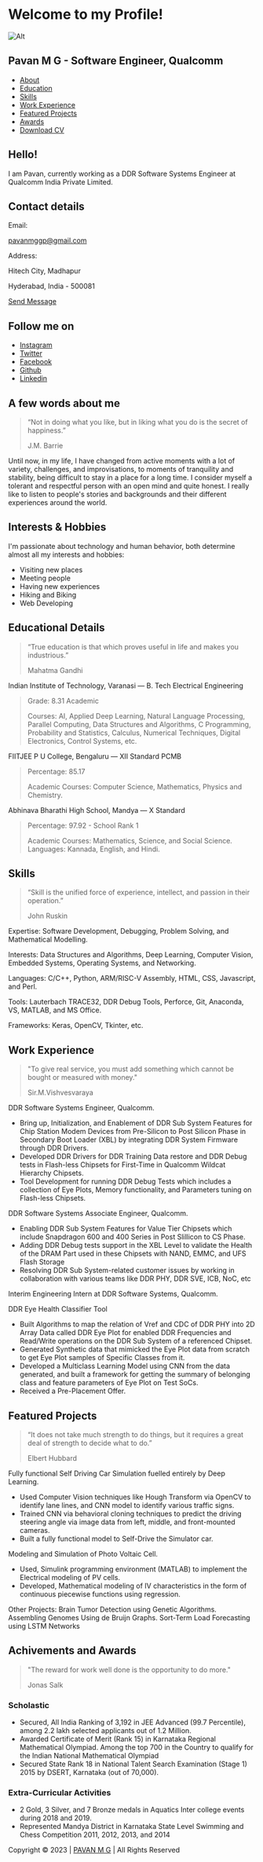 Welcome to my Profile!
=========

![Alt](https://pavan-mg.in/assets/pavanmg.jpg)

Pavan M G - Software Engineer, Qualcomm
---------------------------

*   [About](https://github.com/pavan-mg/pavan-mg.github.io/tree/main#a-few-words-about-me)
*   [Education](https://github.com/pavan-mg/pavan-mg.github.io/tree/main#educational-details)
*   [Skills](https://github.com/pavan-mg/pavan-mg.github.io/tree/main#skills)
*   [Work Experience](https://github.com/pavan-mg/pavan-mg.github.io/tree/main#work-experience)
*   [Featured Projects](https://github.com/pavan-mg/pavan-mg.github.io/tree/main#featured-projects)
*   [Awards](https://github.com/pavan-mg/pavan-mg.github.io/tree/main#achivements-and-awards)
*   [Download CV](https://pavan-mg.in/assets/Pavan%20M%20G%20CV.pdf)

Hello!
------

I am Pavan, currently working as a DDR Software Systems Engineer at Qualcomm India Private Limited.

Contact details
---------------

Email:

pavanmggp@gmail.com

Address:

Hitech City, Madhapur

Hyderabad, India - 500081

[Send Message](mailto:pavanmggp@gmail.com)

Follow me on
------------

*   [Instagram](https://www.instagram.com/pavan.mg/ "Instagram: pavan.mg")
*   [Twitter](https://www.twitter.com/pavanm07 "X(Twitter): pavanm07")
*   [Facebook](https://www.facebook.com/pavanm07/ "Facebook: pavanm07")
*   [Github](https://www.github.com/pavan-mg "GitHub: pavan-mg")
*   [Linkedin](https://www.linkedin.com/in/pavan-mg/ "Linkedin: pavan-mg")

A few words about me
--------------------

> “Not in doing what you like, but in liking what you do is the secret of happiness.”
> 
> J.M. Barrie

Until now, in my life, I have changed from active moments with a lot of variety, challenges, and improvisations, to moments of tranquility and stability, being difficult to stay in a place for a long time. I consider myself a tolerant and respectful person with an open mind and quite honest. I really like to listen to people's stories and backgrounds and their different experiences around the world.

Interests & Hobbies
-------------------

I'm passionate about technology and human behavior, both determine almost all my interests and hobbies:

*   Visiting new places
*   Meeting people
*   Having new experiences
*   Hiking and Biking
*   Web Developing

Educational Details
-------------------

> “True education is that which proves useful in life and makes you industrious.”
> 
> Mahatma Gandhi

Indian Institute of Technology, Varanasi — B. Tech Electrical Engineering

>Grade: 8.31 Academic
>
>Courses: AI, Applied Deep Learning, Natural Language Processing, Parallel Computing, Data Structures and Algorithms, C Programming, Probability and Statistics, Calculus, Numerical Techniques, Digital Electronics, Control Systems, etc.

FIITJEE P U College, Bengaluru — XII Standard PCMB

>Percentage: 85.17
>
>Academic Courses: Computer Science, Mathematics, Physics and Chemistry.

Abhinava Bharathi High School, Mandya — X Standard

>Percentage: 97.92 - School Rank 1
>
>Academic Courses: Mathematics, Science, and Social Science. Languages: Kannada, English, and Hindi.

Skills
------

> “Skill is the unified force of experience, intellect, and passion in their operation.”
> 
> John Ruskin

Expertise: Software Development, Debugging, Problem Solving, and Mathematical Modelling.

Interests: Data Structures and Algorithms, Deep Learning, Computer Vision, Embedded Systems, Operating Systems, and Networking.

Languages: C/C++, Python, ARM/RISC-V Assembly, HTML, CSS, Javascript, and Perl.

Tools: Lauterbach TRACE32, DDR Debug Tools, Perforce, Git, Anaconda, VS, MATLAB, and MS Office.

Frameworks: Keras, OpenCV, Tkinter, etc.

Work Experience
---------------

> "To give real service, you must add something which cannot be bought or measured with money."
> 
> Sir.M.Vishvesvaraya

DDR Software Systems Engineer, Qualcomm.

*   Bring up, Initialization, and Enablement of DDR Sub System Features for Chip Station Modem Devices from Pre-Silicon to Post Silicon Phase in Secondary Boot Loader (XBL) by integrating DDR System Firmware through DDR Drivers.
*   Developed DDR Drivers for DDR Training Data restore and DDR Debug tests in Flash-less Chipsets for First-Time in Qualcomm Wildcat Hierarchy Chipsets.
*   Tool Development for running DDR Debug Tests which includes a collection of Eye Plots, Memory functionality, and Parameters tuning on Flash-less Chipsets.

DDR Software Systems Associate Engineer, Qualcomm.

*   Enabling DDR Sub System Features for Value Tier Chipsets which include Snapdragon 600 and 400 Series in Post Slillicon to CS Phase.
*   Adding DDR Debug tests support in the XBL Level to validate the Health of the DRAM Part used in these Chipsets with NAND, EMMC, and UFS Flash Storage
*   Resolving DDR Sub System-related customer issues by working in collaboration with various teams like DDR PHY, DDR SVE, ICB, NoC, etc

Interim Engineering Intern at DDR Software Systems, Qualcomm.

DDR Eye Health Classifier Tool

*   Built Algorithms to map the relation of Vref and CDC of DDR PHY into 2D Array Data called DDR Eye Plot for enabled DDR Frequencies and Read/Write operations on the DDR Sub System of a referenced Chipset.
*   Generated Synthetic data that mimicked the Eye Plot data from scratch to get Eye Plot samples of Specific Classes from it.
*   Developed a Multiclass Learning Model using CNN from the data generated, and built a framework for getting the summary of belonging class and feature parameters of Eye Plot on Test SoCs.
*   Received a Pre-Placement Offer.

Featured Projects
-----------------

> “It does not take much strength to do things, but it requires a great deal of strength to decide what to do.”
> 
> Elbert Hubbard

Fully functional Self Driving Car Simulation fuelled entirely by Deep Learning.

*   Used Computer Vision techniques like Hough Transform via OpenCV to identify lane lines, and CNN model to identify various traffic signs.
*   Trained CNN via behavioral cloning techniques to predict the driving steering angle via image data from left, middle, and front-mounted cameras.
*   Built a fully functional model to Self-Drive the Simulator car.

Modeling and Simulation of Photo Voltaic Cell.

*   Used, Simulink programming environment (MATLAB) to implement the Electrical modeling of PV cells.
*   Developed, Mathematical modeling of IV characteristics in the form of continuous piecewise functions using regression.

Other Projects: Brain Tumor Detection using Genetic Algorithms. Assembling Genomes Using de Bruijn Graphs. Sort-Term Load Forecasting using LSTM Networks

Achivements and Awards
----------------------

> "The reward for work well done is the opportunity to do more."
> 
> Jonas Salk

### Scholastic

*   Secured, All India Ranking of 3,192 in JEE Advanced (99.7 Percentile), among 2.2 lakh selected applicants out of 1.2 Million.
*   Awarded Certificate of Merit (Rank 15) in Karnataka Regional Mathematical Olympiad. Among the top 700 in the Country to qualify for the Indian National Mathematical Olympiad
*   Secured State Rank 18 in National Talent Search Examination (Stage 1) 2015 by DSERT, Karnataka (out of 70,000).

### Extra-Curricular Activities

*   2 Gold, 3 Silver, and 7 Bronze medals in Aquatics Inter college events during 2018 and 2019.
*   Represented Mandya District in Karnataka State Level Swimming and Chess Competition 2011, 2012, 2013, and 2014

Copyright © 2023 | [PAVAN M G](https://github.com/pavan-mg/pavan-mg.github.io) | All Rights Reserved
